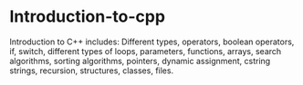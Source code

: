 # Introduction-to-cpp
Introduction to C++ includes: Different types, operators, boolean operators, if, switch,
different types of loops, parameters, functions, arrays, search algorithms, sorting algorithms,
pointers, dynamic assignment, cstring strings, recursion, structures, classes, files.

